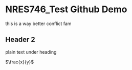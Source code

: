 # NRES746_Test Github Demo
this is a way better conflict fam 
## Header 2
plain text under heading

$\frac{x}{y}$
